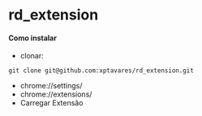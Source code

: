 # rd_extension


#### Como instalar

- clonar:
```
git clone git@github.com:xptavares/rd_extension.git
```

- chrome://settings/
- chrome://extensions/
- Carregar Extensão
